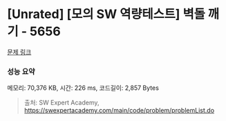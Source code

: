 # [Unrated] [모의 SW 역량테스트] 벽돌 깨기 - 5656 

[문제 링크](https://swexpertacademy.com/main/code/problem/problemDetail.do?contestProbId=AWXRQm6qfL0DFAUo) 

### 성능 요약

메모리: 70,376 KB, 시간: 226 ms, 코드길이: 2,857 Bytes



> 출처: SW Expert Academy, https://swexpertacademy.com/main/code/problem/problemList.do